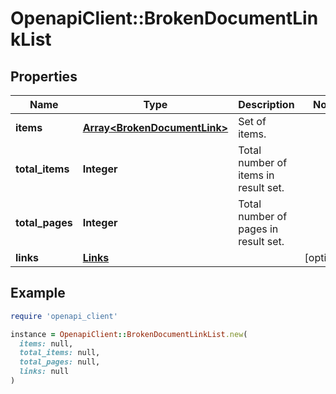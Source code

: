 # OpenapiClient::BrokenDocumentLinkList

## Properties

| Name | Type | Description | Notes |
| ---- | ---- | ----------- | ----- |
| **items** | [**Array&lt;BrokenDocumentLink&gt;**](BrokenDocumentLink.md) | Set of items. |  |
| **total_items** | **Integer** | Total number of items in result set. |  |
| **total_pages** | **Integer** | Total number of pages in result set. |  |
| **links** | [**Links**](Links.md) |  | [optional] |

## Example

```ruby
require 'openapi_client'

instance = OpenapiClient::BrokenDocumentLinkList.new(
  items: null,
  total_items: null,
  total_pages: null,
  links: null
)
```

